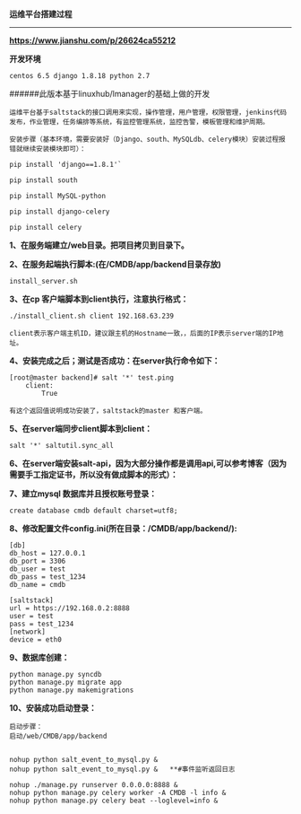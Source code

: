 **运维平台搭建过程**
___

**https://www.jianshu.com/p/26624ca55212**

**开发环境**

    centos 6.5 django 1.8.18 python 2.7
    
######此版本基于linuxhub/lmanager的基础上做的开发


    运维平台基于saltstack的接口调用来实现，操作管理，用户管理，权限管理，jenkins代码发布，作业管理，任务编排等系统，有监控管理系统，监控告警，模板管理和维护周期。
    
    安装步骤（基本环境，需要安装好（Django、south、MySQLdb、celery模块）安装过程报错就继续安装模块即可）：

    pip install 'django==1.8.1'`
    
    pip install south
    
    pip install MySQL-python
    
    pip install django-celery
    
    pip install celery

**1、在服务端建立/web目录。把项目拷贝到目录下。**

**2、在服务起端执行脚本:(在/CMDB/app/backend目录存放)**

    install_server.sh
    
**3、在cp 客户端脚本到client执行，注意执行格式：**

    ./install_client.sh client 192.168.63.239     
    
    client表示客户端主机ID，建议跟主机的Hostname一致，，后面的IP表示server端的IP地址。
    
**4、安装完成之后；测试是否成功：在server执行命令如下：**

    [root@master backend]# salt '*' test.ping
        client:
            True
        
    有这个返回值说明成功安装了，saltstack的master 和客户端。
    
**5、在server端同步client脚本到client：**
    
    salt '*' saltutil.sync_all
    
**6、在server端安装salt-api，因为大部分操作都是调用api,可以参考博客（因为需要手工指定证书，所以没有做成脚本的形式）：**

**7、建立mysql 数据库并且授权账号登录：**

    create database cmdb default charset=utf8;
    
**8、修改配置文件config.ini(所在目录：/CMDB/app/backend/):**

    [db]
    db_host = 127.0.0.1  
    db_port = 3306
    db_user = test
    db_pass = test_1234
    db_name = cmdb
    
    [saltstack]
    url = https://192.168.0.2:8888
    user = test
    pass = test_1234
    [network]
    device = eth0

**9、数据库创建：**

    python manage.py syncdb
    python manage.py migrate app
    python manage.py makemigrations
    
**10、安装成功启动登录：**

    启动步骤：
    启动/web/CMDB/app/backend
    
    
    nohup python salt_event_to_mysql.py &
    nohup python salt_event_to_mysql.py &   **#事件监听返回日志
    
    nohup ./manage.py runserver 0.0.0.0:8888 &
    nohup python manage.py celery worker -A CMDB -l info &
    nohup python manage.py celery beat --loglevel=info &

